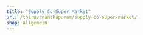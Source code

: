 ```yaml
---
title: "Supply Co Super Market"
url: /thiruvananthapuram/supply-co-super-market/
shop: Allgemein
---
```


